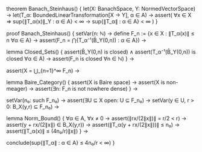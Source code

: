 theorem Banach_Steinhaus() {
  let(X: BanachSpace, Y: NormedVectorSpace) →
  let(T_α: BoundedLinearTransformation[X → Y], α ∈ A) →
  assert(
    ∀x ∈ X ⇒ sup{∥T_α(x)∥_Y : α ∈ A} < ∞ 
    →
    sup{∥T_α∥ : α ∈ A} < ∞
  )
}

proof Banach_Steinhaus() {
  setVar(n: ℕ) →
  define F_n := {x ∈ X : ∥T_α(x)∥ ≤ n ∀α ∈ A} →
  assert(F_n = ⋂{T_α⁻¹(B̄_Y(0,n)) : α ∈ A}) →

  lemma Closed_Sets() {
    assert(B̄_Y(0,n) is closed) ∧
    assert(T_α⁻¹(B̄_Y(0,n)) is closed ∀α ∈ A) →
    assert(F_n is closed ∀n ∈ ℕ)
  } →

  assert(X = ⋃_{n=1}^∞ F_n) →
  
  lemma Baire_Category() {
    assert(X is Baire space) →
    assert(X is non-meager) →
    assert(∃n: F_n is not nowhere dense)
  } →

  setVar(n₀: such F_n₀) →
  assert(∃U ⊆ X open: U ⊆ F_n₀) →
  setVar(y ∈ U, r > 0: B_X(y,r) ⊆ F_n₀) →

  lemma Norm_Bound() {
    ∀α ∈ A, ∀x ≠ 0 →
    assert(∥rx/(2∥x∥)∥ = r/2 < r) →
    assert(y + rx/(2∥x∥) ∈ B_X(y,r)) →
    assert(∥T_α(y + rx/(2∥x∥))∥ ≤ n₀) →
    assert(∥T_α(x)∥ ≤ (4n₀/r)∥x∥)
  } →

  conclude(sup{∥T_α∥ : α ∈ A} ≤ 4n₀/r < ∞)
}